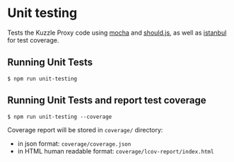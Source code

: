 # Unit testing
Tests the Kuzzle Proxy code using [mocha](http://mochajs.org/) and [should.js](https://github.com/shouldjs/should.js),
as well as [istanbul](https://gotwarlost.github.io/istanbul/) for test coverage.

## Running Unit Tests

    $ npm run unit-testing

## Running Unit Tests and report test coverage

    $ npm run unit-testing --coverage

Coverage report will be stored in ```coverage/``` directory:
* in json format: ```coverage/coverage.json```
* in HTML human readable format: ```coverage/lcov-report/index.html```
